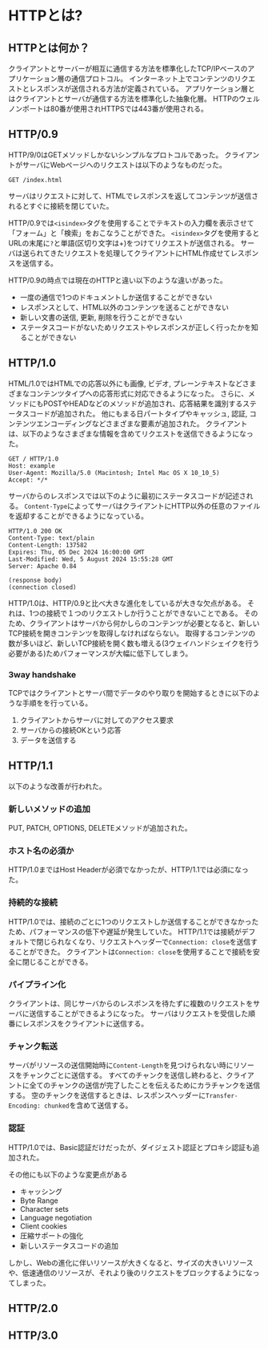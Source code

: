 # HTTPとは?

## HTTPとは何か？

クライアントとサーバーが相互に通信する方法を標準化したTCP/IPベースのアプリケーション層の通信プロトコル。
インターネット上でコンテンツのリクエストとレスポンスが送信される方法が定義されている。
アプリケーション層とはクライアントとサーバが通信する方法を標準化した抽象化層。
HTTPのウェルノンポートは80番が使用されHTTPSでは443番が使用される。

## HTTP/0.9

HTTP/9/0はGETメソッドしかないシンプルなプロトコルであった。
クライアントがサーバにWebページへのリクエストは以下のようなものだった。

``` text
GET /index.html
```

サーバはリクエストに対して、HTMLでレスポンスを返してコンテンツが送信されるとすぐに接続を閉じていた。

HTTP/0.9では`<isindex>`タグを使用することでテキストの入力欄を表示させて「フォーム」と「検索」をおこなうことができた。
`<isindex>`タグを使用するとURLの末尾に`?`と単語(区切り文字は+)をつけてリクエストが送信される。
サーバは送られてきたリクエストを処理してクライアントにHTML作成せてレスポンスを送信する。

HTTP/0.9の時点では現在のHTTPと違い以下のような違いがあった。

- 一度の通信で1つのドキュメントしか送信することができない
- レスポンスとして、HTML以外のコンテンツを送ることができない
- 新しい文書の送信, 更新, 削除を行うことができない
- ステータスコードがないためリクエストやレスポンスが正しく行ったかを知ることができない

## HTTP/1.0

HTML/1.0ではHTMLでの応答以外にも画像, ビデオ, プレーンテキストなどさまざまなコンテンツタイプへの応答形式に対応できるようになった。
さらに、メソッドにもPOSTやHEADなどのメソッドが追加され、応答結果を識別するステータスコードが追加された。
他にもまる日パートタイプやキャッシュ, 認証, コンテンツエンコーディングなどさまざまな要素が追加された。
クライアントは、以下のようなさまざまな情報を含めてリクエストを送信できるようになった。

``` text
GET / HTTP/1.0
Host: example
User-Agent: Mozilla/5.0 (Macintosh; Intel Mac OS X 10_10_5)
Accept: */*
```

サーバからのレスポンスでは以下のように最初にステータスコードが記述される。
`Content-Type`によってサーバはクライアントにHTTP以外の任意のファイルを返却することができるようになっている。

``` text
HTTP/1.0 200 OK
Content-Type: text/plain
Content-Length: 137582
Expires: Thu, 05 Dec 2024 16:00:00 GMT
Last-Modified: Wed, 5 August 2024 15:55:28 GMT
Server: Apache 0.84

(response body)
(connection closed)
```

HTTP/1.0は、HTTP/0.9と比べ大きな進化をしているが大きな欠点がある。
それは、1つの接続で１つのリクエストしか行うことができないことである。
そのため、クライアントはサーバから何かしらのコンテンツが必要となると、新しいTCP接続を開きコンテンツを取得しなければならない。
取得するコンテンツの数が多いほど、新しいTCP接続を開く数も増える(3ウェイハンドシェイクを行う必要がある)ためパフォーマンスが大幅に低下してしまう。

### 3way handshake

TCPではクライアントとサーバ間でデータのやり取りを開始するときに以下のような手順をを行っている。

1. クライアントからサーバに対してのアクセス要求
2. サーバからの接続OKという応答
3. データを送信する

## HTTP/1.1

以下のような改善が行われた。

### 新しいメソッドの追加

PUT, PATCH, OPTIONS, DELETEメソッドが追加された。

### ホスト名の必須か

HTTP/1.0まではHost Headerが必須でなかったが、HTTP/1.1では必須になった。

### 持続的な接続

HTTP/1.0では、接続のごとに1つのリクエストしか送信することができなかったため、パフォーマンスの低下や遅延が発生していた。
HTTP/1.1では接続がデフォルトで閉じられなくなり、リクエストヘッダーで`Connection: close`を送信することができた。
クライアントは`Connection: close`を使用することで接続を安全に閉じることができる。

### パイプライン化

クライアントは、同じサーバからのレスポンスを待たずに複数のリクエストをサーバに送信することができるようになった。
サーバはリクエストを受信した順番にレスポンスをクライアントに送信する。

### チャンク転送

サーバがリソースの送信開始時に`Content-Length`を見つけられない時にリソースをチャンクごとに送信する。
すべてのチャンクを送信し終わると、クライアントに全てのチャンクの送信が完了したことを伝えるためにカラチャンクを送信する。
空のチャンクを送信するときは、レスポンスヘッダーに`Transfer-Encoding: chunked`を含めて送信する。

### 認証

HTTP/1.0では、Basic認証だけだったが、ダイジェスト認証とプロキシ認証も追加された。

その他にも以下のような変更点がある

- キャッシング
- Byte Range
- Character sets
- Language negotiation
- Client cookies
- 圧縮サポートの強化
- 新しいステータスコードの追加

しかし、Webの進化に伴いリソースが大きくなると、サイズの大きいリソースや、低速通信のリソースが、それより後のリクエストをブロックするようになってしまった。

## HTTP/2.0

## HTTP/3.0
